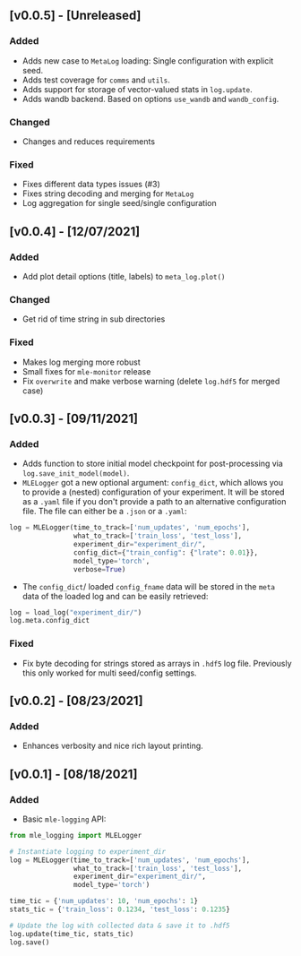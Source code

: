 ## [v0.0.5] - [Unreleased]

### Added

- Adds new case to `MetaLog` loading: Single configuration with explicit seed.
- Adds test coverage for `comms` and `utils`.
- Adds support for storage of vector-valued stats in `log.update`.
- Adds wandb backend. Based on options `use_wandb` and `wandb_config`.

### Changed

- Changes and reduces requirements

### Fixed

- Fixes different data types issues (#3)
- Fixes string decoding and merging for `MetaLog`
- Log aggregation for single seed/single configuration

## [v0.0.4] - [12/07/2021]

### Added

- Add plot detail options (title, labels) to `meta_log.plot()`

### Changed

- Get rid of time string in sub directories

### Fixed

- Makes log merging more robust
- Small fixes for `mle-monitor` release
- Fix `overwrite` and make verbose warning (delete `log.hdf5` for merged case)

## [v0.0.3] - [09/11/2021]

### Added

- Adds function to store initial model checkpoint for post-processing via `log.save_init_model(model)`.
- `MLELogger` got a new optional argument: `config_dict`, which allows you to provide a (nested) configuration of your experiment. It  will be stored as a `.yaml` file if you don't provide a path to an alternative configuration file. The file can either be a `.json` or a `.yaml`:

```python
log = MLELogger(time_to_track=['num_updates', 'num_epochs'],
                what_to_track=['train_loss', 'test_loss'],
                experiment_dir="experiment_dir/",
                config_dict={"train_config": {"lrate": 0.01}},
                model_type='torch',
                verbose=True)
```

- The `config_dict`/ loaded `config_fname` data will be stored in the `meta` data of the loaded log and can be easily retrieved:

```python
log = load_log("experiment_dir/")
log.meta.config_dict
```

### Fixed

- Fix byte decoding for strings stored as arrays in `.hdf5` log file. Previously this only worked for multi seed/config settings.

## [v0.0.2] - [08/23/2021]

### Added

- Enhances verbosity and nice rich layout printing.

## [v0.0.1] - [08/18/2021]

### Added

- Basic `mle-logging` API:

```python
from mle_logging import MLELogger

# Instantiate logging to experiment_dir
log = MLELogger(time_to_track=['num_updates', 'num_epochs'],
                what_to_track=['train_loss', 'test_loss'],
                experiment_dir="experiment_dir/",
                model_type='torch')

time_tic = {'num_updates': 10, 'num_epochs': 1}
stats_tic = {'train_loss': 0.1234, 'test_loss': 0.1235}

# Update the log with collected data & save it to .hdf5
log.update(time_tic, stats_tic)
log.save()
```
